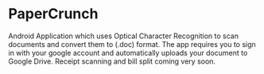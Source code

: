 # PaperCrunch
Android Application which uses Optical Character Recognition to scan documents and convert them to (.doc) format. The app requires you to sign in with your google account and automatically uploads your document to Google Drive. Receipt scanning and bill split coming very soon.
